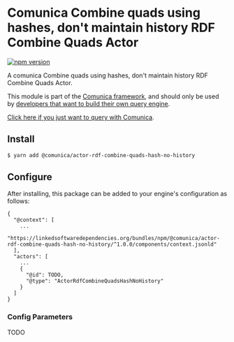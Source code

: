 # Comunica Combine quads using hashes, don&#39;t maintain history RDF Combine Quads Actor

[![npm version](https://badge.fury.io/js/%40comunica%2Factor-rdf-combine-quads-hash-no-history.svg)](https://www.npmjs.com/package/@comunica/actor-rdf-combine-quads-hash-no-history)

A comunica Combine quads using hashes, don&#39;t maintain history RDF Combine Quads Actor.

This module is part of the [Comunica framework](https://github.com/comunica/comunica),
and should only be used by [developers that want to build their own query engine](https://comunica.dev/docs/modify/).

[Click here if you just want to query with Comunica](https://comunica.dev/docs/query/).

## Install

```bash
$ yarn add @comunica/actor-rdf-combine-quads-hash-no-history
```

## Configure

After installing, this package can be added to your engine's configuration as follows:
```text
{
  "@context": [
    ...
    "https://linkedsoftwaredependencies.org/bundles/npm/@comunica/actor-rdf-combine-quads-hash-no-history/^1.0.0/components/context.jsonld"  
  ],
  "actors": [
    ...
    {
      "@id": TODO,
      "@type": "ActorRdfCombineQuadsHashNoHistory"
    }
  ]
}
```

### Config Parameters

TODO
